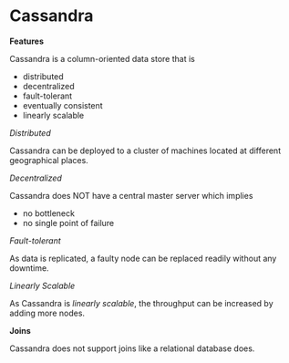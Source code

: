 # Cassandra

**Features**

Cassandra is a column-oriented data store that is

* distributed
* decentralized
* fault-tolerant
* eventually consistent
* linearly scalable

*Distributed*

Cassandra can be deployed to a cluster of machines located at different geographical places. 

*Decentralized*

Cassandra does NOT have a central master server which implies

* no bottleneck
* no single point of failure

*Fault-tolerant*

As data is replicated, a faulty node can be replaced readily without any downtime. 

*Linearly Scalable*

As Cassandra is *linearly scalable*, the throughput can be increased by adding more nodes. 


**Joins**

Cassandra does not support joins like a relational database does. 
